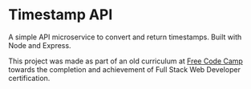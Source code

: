 # Timestamp API

A simple API microservice to convert and return timestamps. Built with Node and Express.

This project was made as part of an old curriculum at [Free Code Camp](http://freecodecamp.com) towards the completion and achievement of Full Stack Web Developer certification.
